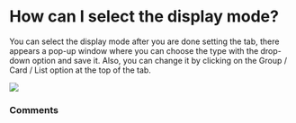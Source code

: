# How can I select the display mode?

<p class="no-margin">You can select the display mode after you are done setting the tab, there appears a pop-up window where you can choose the type with the drop-down option and save it. Also, you can change it by clicking on the Group / Card / List option at the top of the tab.</p>
<p class="no-margin"></p>
<div class="intercom-container"><img src="https://teams-pro.intercom-attachments-1.com/i/o/664842054/dabd73bfc1250e424ec1dc05/how_can_i_select_the_display_mode.png"></div>

### Comments

<Comments />